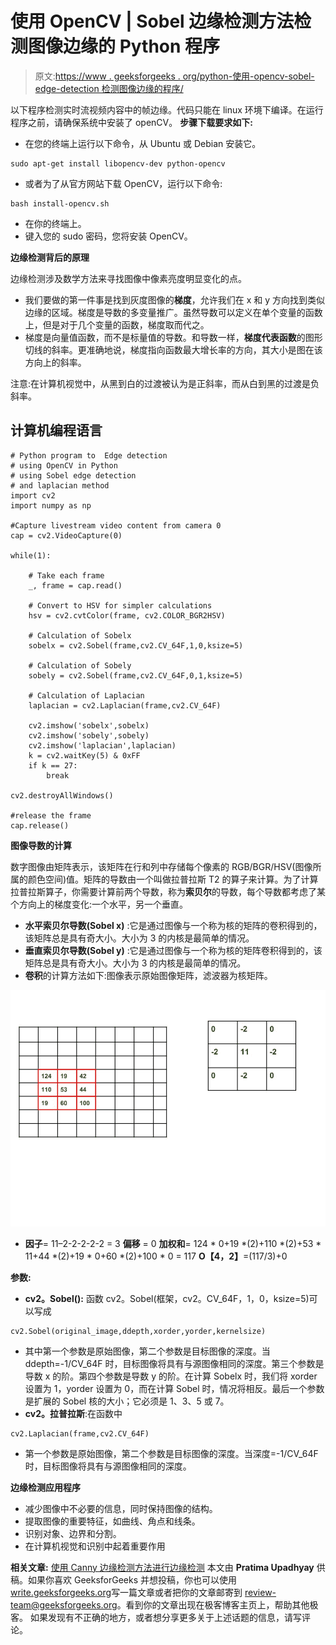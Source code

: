 # 使用 OpenCV | Sobel 边缘检测方法检测图像边缘的 Python 程序

> 原文:[https://www . geeksforgeeks . org/python-使用-opencv-sobel-edge-detection 检测图像边缘的程序/](https://www.geeksforgeeks.org/python-program-to-detect-the-edges-of-an-image-using-opencv-sobel-edge-detection/)

以下程序检测实时流视频内容中的帧边缘。代码只能在 linux 环境下编译。在运行程序之前，请确保系统中安装了 openCV。
**步骤下载要求如下:**

*   在您的终端上运行以下命令，从 Ubuntu 或 Debian 安装它。

```
sudo apt-get install libopencv-dev python-opencv
```

*   或者为了从官方网站下载 OpenCV，运行以下命令:

```
bash install-opencv.sh
```

*   在你的终端上。
*   键入您的 sudo 密码，您将安装 OpenCV。

**边缘检测背后的原理**

边缘检测涉及数学方法来寻找图像中像素亮度明显变化的点。

*   我们要做的第一件事是找到灰度图像的**梯度**，允许我们在 x 和 y 方向找到类似边缘的区域。梯度是导数的多变量推广。虽然导数可以定义在单个变量的函数上，但是对于几个变量的函数，梯度取而代之。
*   梯度是向量值函数，而不是标量值的导数。和导数一样，**梯度代表函数**的图形切线的斜率。更准确地说，梯度指向函数最大增长率的方向，其大小是图在该方向上的斜率。

注意:在计算机视觉中，从黑到白的过渡被认为是正斜率，而从白到黑的过渡是负斜率。

## 计算机编程语言

```
# Python program to  Edge detection
# using OpenCV in Python
# using Sobel edge detection
# and laplacian method
import cv2
import numpy as np

#Capture livestream video content from camera 0
cap = cv2.VideoCapture(0)

while(1):

    # Take each frame
    _, frame = cap.read()

    # Convert to HSV for simpler calculations
    hsv = cv2.cvtColor(frame, cv2.COLOR_BGR2HSV)

    # Calculation of Sobelx
    sobelx = cv2.Sobel(frame,cv2.CV_64F,1,0,ksize=5)

    # Calculation of Sobely
    sobely = cv2.Sobel(frame,cv2.CV_64F,0,1,ksize=5)

    # Calculation of Laplacian
    laplacian = cv2.Laplacian(frame,cv2.CV_64F)

    cv2.imshow('sobelx',sobelx)
    cv2.imshow('sobely',sobely)
    cv2.imshow('laplacian',laplacian)
    k = cv2.waitKey(5) & 0xFF
    if k == 27:
        break

cv2.destroyAllWindows()

#release the frame
cap.release()
```

**图像导数的计算**

数字图像由矩阵表示，该矩阵在行和列中存储每个像素的 RGB/BGR/HSV(图像所属的颜色空间)值。矩阵的导数由一个叫做拉普拉斯 T2 的算子来计算。为了计算拉普拉斯算子，你需要计算前两个导数，称为**索贝尔**的导数，每个导数都考虑了某个方向上的梯度变化:一个水平，另一个垂直。

*   **水平索贝尔导数(Sobel x)** :它是通过图像与一个称为核的矩阵的卷积得到的，该矩阵总是具有奇大小。大小为 3 的内核是最简单的情况。
*   **垂直索贝尔导数(Sobel y)** :它是通过图像与一个称为核的矩阵卷积得到的，该矩阵总是具有奇大小。大小为 3 的内核是最简单的情况。
*   **卷积**的计算方法如下:图像表示原始图像矩阵，滤波器为核矩阵。

![Convolving an image with a kernel](img/7266eacd16c4a2ff2b995fc8066940a6.png)

*   **因子**= 11–2-2-2-2-2 = 3
    **偏移** = 0
    **加权和**= 124 * 0+19 *(2)+110 *(2)+53 * 11+44 *(2)+19 * 0+60 *(2)+100 * 0 = 117
    **O【4，2】**=(117/3)+0

**参数:**

*   **cv2。Sobel():** 函数 cv2。Sobel(框架，cv2。CV_64F，1，0，ksize=5)可以写成

```
cv2.Sobel(original_image,ddepth,xorder,yorder,kernelsize)
```

*   其中第一个参数是原始图像，第二个参数是目标图像的深度。当 ddepth=-1/CV_64F 时，目标图像将具有与源图像相同的深度。第三个参数是导数 x 的阶。第四个参数是导数 y 的阶。在计算 Sobelx 时，我们将 xorder 设置为 1，yorder 设置为 0，而在计算 Sobel 时，情况将相反。最后一个参数是扩展的 Sobel 核的大小；它必须是 1、3、5 或 7。
*   **cv2。拉普拉斯**:在函数中

```
cv2.Laplacian(frame,cv2.CV_64F)
```

*   第一个参数是原始图像，第二个参数是目标图像的深度。当深度=-1/CV_64F 时，目标图像将具有与源图像相同的深度。

**边缘检测应用程序**

*   减少图像中不必要的信息，同时保持图像的结构。
*   提取图像的重要特征，如曲线、角点和线条。
*   识别对象、边界和分割。
*   在计算机视觉和识别中起着重要作用

**相关文章:** [使用 Canny 边缘检测方法进行边缘检测](https://www.geeksforgeeks.org/real-time-edge-detection-using-opencv-python/)
本文由 **Pratima Upadhyay** 供稿。如果你喜欢 GeeksforGeeks 并想投稿，你也可以使用[write.geeksforgeeks.org](https://write.geeksforgeeks.org)写一篇文章或者把你的文章邮寄到 review-team@geeksforgeeks.org。看到你的文章出现在极客博客主页上，帮助其他极客。
如果发现有不正确的地方，或者想分享更多关于上述话题的信息，请写评论。
